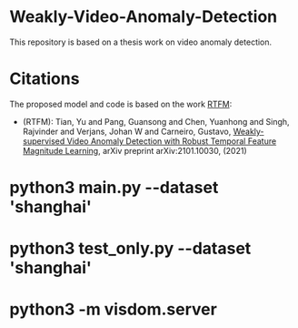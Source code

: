 # Weakly-Video-Anomaly-Detection

This repository is based on a thesis work on video anomaly detection.

# Citations

The proposed model and code is based on the work [RTFM](https://github.com/tianyu0207/RTFM):
- (RTFM): Tian, Yu and Pang, Guansong and Chen, Yuanhong and Singh, Rajvinder and Verjans, Johan W and Carneiro, Gustavo, [Weakly-supervised Video Anomaly Detection with Robust Temporal Feature Magnitude Learning](https://arxiv.org/pdf/2101.10030.pdf), arXiv preprint arXiv:2101.10030, (2021)


# python3 main.py --dataset 'shanghai'

# python3 test_only.py --dataset 'shanghai'

# python3 -m visdom.server
